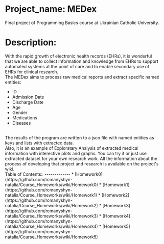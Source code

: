 # Project_name: MEDex
Final project of Programming Basics course at Ukrainian Catholic University.
# Description:
With the rapid growth of electronic health records (EHRs), it is wonderful that we are able to collect information and knowledge from EHRs to support automated systems at the point of care and to enable secondary use of EHRs for clinical research.
<br>
The MEDex aims to process raw medical reports and extract specific named entities:
* ID
* Admission Date
* Discharge Date
* Age
* Gender
* Medications
* Diseases
<br>
The results of the program are written to a json file with named entities as keys and lists with extracted data. 
<br>
Also, it is an example of Exploratary Analysis of extracted medical information with interective plots and graphs. 
You can try it or just use extracted dataset for your own research work.
All the information about the process of developing that project and research is available on the project's wiki.
<br>
Table of Contents::  
-------------
* [Homework0](https://github.com/romanyshyn-natalia/Course_Homeworks/wiki/Homework0) 
* [Homework1](https://github.com/romanyshyn-natalia/Course_Homeworks/wiki/Homework1)       
* [Homework2](https://github.com/romanyshyn-natalia/Course_Homeworks/wiki/Homework2)  
* [Homework3](https://github.com/romanyshyn-natalia/Course_Homeworks/wiki/Homework3)
* [Homework4](https://github.com/romanyshyn-natalia/Course_Homeworks/wiki/Homework4)
* [Homework5](https://github.com/romanyshyn-natalia/Course_Homeworks/wiki/Homework5)


